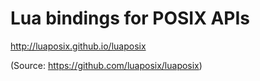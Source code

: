 # Lua bindings for POSIX APIs

http://luaposix.github.io/luaposix

(Source: https://github.com/luaposix/luaposix)
